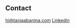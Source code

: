 
## Contact

[hi@taniaabanina.com](mailto:hi@taniaabanina.com)
<a href="http://www.linkedin.com/in/taniaabanina">Linkedin</a>